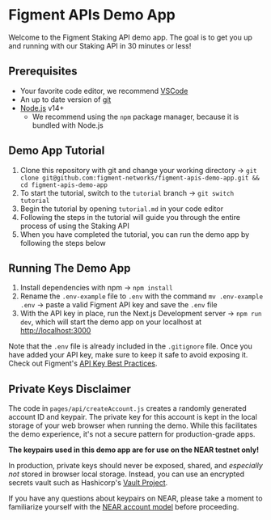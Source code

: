 # Figment APIs Demo App

Welcome to the Figment Staking API demo app. The goal is to get you up and running with our Staking API in 30 minutes or less!

## Prerequisites

- Your favorite code editor, we recommend [VSCode](https://code.visualstudio.com)
- An up to date version of [git](https://git-scm.com)
- [Node.js](https://nodejs.org/en/) v14+
  - We recommend using the `npm` package manager, because it is bundled with Node.js

## Demo App Tutorial

1. Clone this repository with git and change your working directory &rarr; `git clone git@github.com:figment-networks/figment-apis-demo-app.git && cd figment-apis-demo-app`
2. To start the tutorial, switch to the `tutorial` branch &rarr; `git switch tutorial`
3. Begin the tutorial by opening `tutorial.md` in your code editor
4. Following the steps in the tutorial will guide you through the entire process of using the Staking API
5. When you have completed the tutorial, you can run the demo app by following the steps below

## Running The Demo App

1. Install dependencies with npm &rarr; `npm install`
2. Rename the `.env-example` file to `.env` with the command `mv .env-example .env` &rarr; paste a valid Figment API key and save the `.env` file
3. With the API key in place, run the Next.js Development server &rarr; `npm run dev`, which will start the demo app on your localhost at [http://localhost:3000](http://localhost:3000)

Note that the `.env` file is already included in the `.gitignore` file. Once you have added your API key, make sure to keep it safe to avoid exposing it. Check out Figment's [API Key Best Practices](https://docs.figment.io/guides/manage-and-secure-api-keys#api-key-best-practices).

## Private Keys Disclaimer

The code in `pages/api/createAccount.js` creates a randomly generated account ID and keypair. The private key for this account is kept in the local storage of your web browser when running the demo. While this facilitates the demo experience, it's not a secure pattern for production-grade apps.

**The keypairs used in this demo app are for use on the NEAR testnet only!**

In production, private keys should never be exposed, shared, and _especially not_ stored in browser local storage. Instead, you can use an encrypted secrets vault such as Hashicorp's [Vault Project](https://www.vaultproject.io/).

If you have any questions about keypairs on NEAR, please take a moment to familiarize yourself with the [NEAR account model](https://docs.near.org/concepts/basics/accounts/model) before proceeding.
